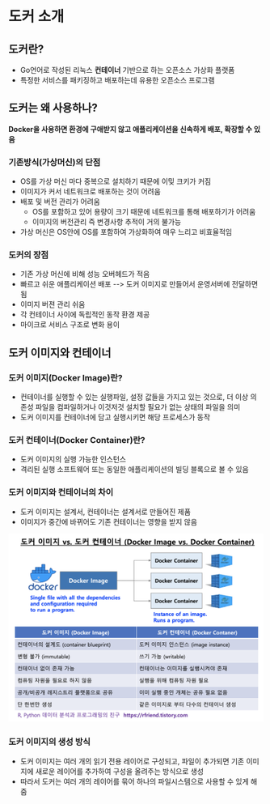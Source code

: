 # 도커 소개

## 도커란?
* Go언어로 작성된 리눅스 **컨테이너** 기반으로 하는 오픈소스 가상화 플랫폼   
* 특정한 서비스를 패키징하고 배포하는데 유용한 오픈소스 프로그램

## 도커는 왜 사용하나?
**Docker을 사용하면 환경에 구애받지 않고 애플리케이션을 신속하게 배포, 확장할 수 있음**

### 기존방식(가상머신)의 단점
* OS를 가상 머신 마다 중복으로 설치하기 때문에 이밎 크키가 커짐
* 이미지가 커서 네트워크로 배포하는 것이 어려움
* 배포 및 버전 관리가 어려움
	* OS를 포함하고 있어 용량이 크기 때문에 네트워크를 통해 배포하기가 어려움
	* 이미지의 버전관리 즉 변경사항 추적이 거의 불가능
* 가상 머신은 OS안에 OS를 포함하여 가상화하여 매우 느리고 비효율적임

### 도커의 장점
* 기존 가상 머신에 비해 성능 오버헤드가 적음
* 빠르고 쉬운 애플리케이션 배포 --> 도커 이미지로 만들어서 운영서버에 전달하면됨
* 이미지 버젼 관리 쉬움
* 각 컨테이너 사이에 독립적인 동작 환경 제공 
* 마이크로 서비스 구조로 변화 용이

## 도커 이미지와 컨테이너

### 도커 이미지(Docker Image)란?
* 컨테이너를 실행할 수 있는 실행파일, 설정 값들을 가지고 있는 것으로, 더 이상 의존성 파일을 컴파일하거나 이것저것 설치할 필요가 없는 상태의 파일을 의미
* 도커 이미지를 컨테이너에 담고 실행시키면 해당 프로세스가 동작

### 도커 컨테이너(Docker Container)란?
* 도커 이미지의 실행 가능한 인스턴스
* 격리된 실행 소프트웨어 또는 동일한 애플리케이션의 빌딩 블록으로 볼 수 있음

### 도커 이미지와 컨테이너의 차이
* 도커 이미지는 설계서, 컨테이너는 설계서로 만들어진 제품
* 이미지가 중간에 바뀌어도 기존 컨테이너는 영향을 받지 않음 
<!-- ![](../assets/docker_01.png) -->
<img src="../assets/docker_01.png" width="600"/>

### 도커 이미지의 생성 방식
* 도커 이미지는 여러 개의 읽기 전용 레이어로 구성되고, 파일이 추가되면 기존 이미지에 새로운 레이어를 추가하여 구성을 올려주는 방식으로 생성
* 따라서 도커는 여러 개의 레이어를 묶어 하나의 파일시스템으로 사용할 수 있게 해줌